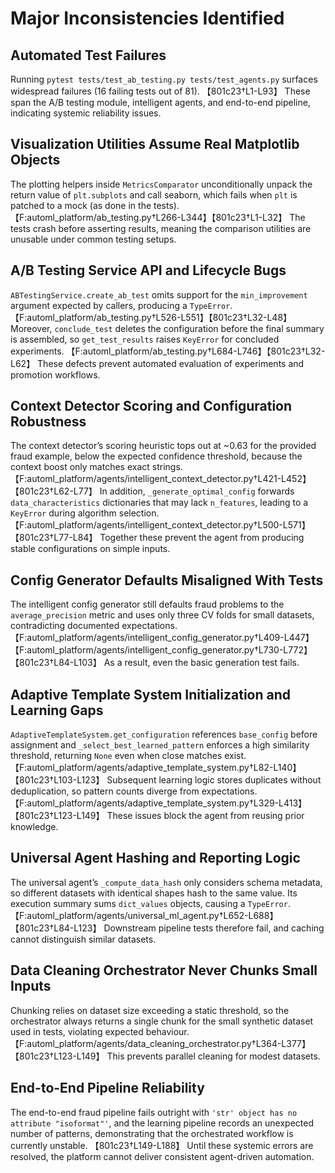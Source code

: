 # Major Inconsistencies Identified

## Automated Test Failures
Running `pytest tests/test_ab_testing.py tests/test_agents.py` surfaces widespread failures (16 failing tests out of 81). 【801c23†L1-L93】 These span the A/B testing module, intelligent agents, and end-to-end pipeline, indicating systemic reliability issues.

## Visualization Utilities Assume Real Matplotlib Objects
The plotting helpers inside `MetricsComparator` unconditionally unpack the return value of `plt.subplots` and call seaborn, which fails when `plt` is patched to a mock (as done in the tests). 【F:automl_platform/ab_testing.py†L266-L344】【801c23†L1-L32】 The tests crash before asserting results, meaning the comparison utilities are unusable under common testing setups.

## A/B Testing Service API and Lifecycle Bugs
`ABTestingService.create_ab_test` omits support for the `min_improvement` argument expected by callers, producing a `TypeError`. 【F:automl_platform/ab_testing.py†L526-L551】【801c23†L32-L48】 Moreover, `conclude_test` deletes the configuration before the final summary is assembled, so `get_test_results` raises `KeyError` for concluded experiments. 【F:automl_platform/ab_testing.py†L684-L746】【801c23†L32-L62】 These defects prevent automated evaluation of experiments and promotion workflows.

## Context Detector Scoring and Configuration Robustness
The context detector’s scoring heuristic tops out at ~0.63 for the provided fraud example, below the expected confidence threshold, because the context boost only matches exact strings. 【F:automl_platform/agents/intelligent_context_detector.py†L421-L452】【801c23†L62-L77】 In addition, `_generate_optimal_config` forwards `data_characteristics` dictionaries that may lack `n_features`, leading to a `KeyError` during algorithm selection. 【F:automl_platform/agents/intelligent_context_detector.py†L500-L571】【801c23†L77-L84】 Together these prevent the agent from producing stable configurations on simple inputs.

## Config Generator Defaults Misaligned With Tests
The intelligent config generator still defaults fraud problems to the `average_precision` metric and uses only three CV folds for small datasets, contradicting documented expectations. 【F:automl_platform/agents/intelligent_config_generator.py†L409-L447】【F:automl_platform/agents/intelligent_config_generator.py†L730-L772】【801c23†L84-L103】 As a result, even the basic generation test fails.

## Adaptive Template System Initialization and Learning Gaps
`AdaptiveTemplateSystem.get_configuration` references `base_config` before assignment and `_select_best_learned_pattern` enforces a high similarity threshold, returning `None` even when close matches exist. 【F:automl_platform/agents/adaptive_template_system.py†L82-L140】【801c23†L103-L123】 Subsequent learning logic stores duplicates without deduplication, so pattern counts diverge from expectations. 【F:automl_platform/agents/adaptive_template_system.py†L329-L413】【801c23†L123-L149】 These issues block the agent from reusing prior knowledge.

## Universal Agent Hashing and Reporting Logic
The universal agent’s `_compute_data_hash` only considers schema metadata, so different datasets with identical shapes hash to the same value. Its execution summary sums `dict_values` objects, causing a `TypeError`. 【F:automl_platform/agents/universal_ml_agent.py†L652-L688】【801c23†L84-L123】 Downstream pipeline tests therefore fail, and caching cannot distinguish similar datasets.

## Data Cleaning Orchestrator Never Chunks Small Inputs
Chunking relies on dataset size exceeding a static threshold, so the orchestrator always returns a single chunk for the small synthetic dataset used in tests, violating expected behaviour. 【F:automl_platform/agents/data_cleaning_orchestrator.py†L364-L377】【801c23†L123-L149】 This prevents parallel cleaning for modest datasets.

## End-to-End Pipeline Reliability
The end-to-end fraud pipeline fails outright with `'str' object has no attribute "isoformat"'`, and the learning pipeline records an unexpected number of patterns, demonstrating that the orchestrated workflow is currently unstable. 【801c23†L149-L188】 Until these systemic errors are resolved, the platform cannot deliver consistent agent-driven automation.
